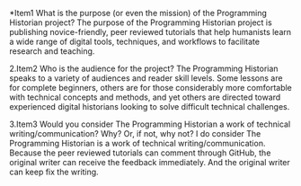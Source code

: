 *Item1 What is the purpose (or even the mission) of the Programming Historian project?
The purpose of the Programming Historian project is publishing novice-friendly, peer reviewed tutorials that help humanists learn a wide range of digital tools, techniques, and workflows to facilitate research and teaching. 

2.Item2 Who is the audience for the project?
The Programming Historian speaks to a variety of audiences and reader skill levels. Some lessons are for complete beginners, others are for those considerably more comfortable with technical concepts and methods, and yet others are directed toward experienced digital historians looking to solve difficult technical challenges.

3.Item3 Would you consider The Programming Historian a work of technical writing/communication? Why? Or, if not, why not?
 I do consider The Programming Historian is a work of technical writing/communication. Because the peer reviewed tutorials can comment through GitHub, the original writer can receive the feedback immediately. And the original writer can keep fix the writing.
